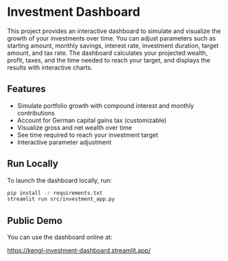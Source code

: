 
# Investment Dashboard

This project provides an interactive dashboard to simulate and visualize the growth of your investments over time. You can adjust parameters such as starting amount, monthly savings, interest rate, investment duration, target amount, and tax rate. The dashboard calculates your projected wealth, profit, taxes, and the time needed to reach your target, and displays the results with interactive charts.

## Features
- Simulate portfolio growth with compound interest and monthly contributions
- Account for German capital gains tax (customizable)
- Visualize gross and net wealth over time
- See time required to reach your investment target
- Interactive parameter adjustment

## Run Locally
To launch the dashboard locally, run:

```bash
pip install -r requirements.txt
streamlit run src/investment_app.py
```

## Public Demo
You can use the dashboard online at:

https://kengl-investment-dashboard.streamlit.app/
